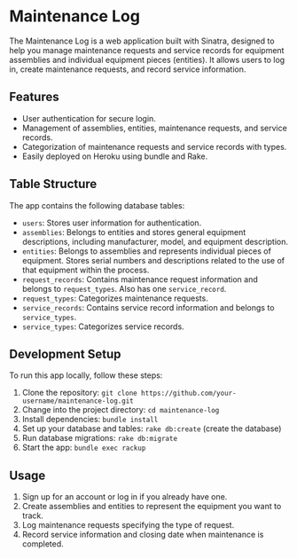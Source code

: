# Maintenance Log

The Maintenance Log is a web application built with Sinatra, designed to help you manage maintenance requests and service records for equipment assemblies and individual equipment pieces (entities). It allows users to log in, create maintenance requests, and record service information.

## Features

- User authentication for secure login.
- Management of assemblies, entities, maintenance requests, and service records.
- Categorization of maintenance requests and service records with types.
- Easily deployed on Heroku using bundle and Rake.

## Table Structure

The app contains the following database tables:

- `users`: Stores user information for authentication.
- `assemblies`: Belongs to entities and stores general equipment descriptions, including manufacturer, model, and equipment description.
- `entities`: Belongs to assemblies and represents individual pieces of equipment. Stores serial numbers and descriptions related to the use of that equipment within the process.
- `request_records`: Contains maintenance request information and belongs to `request_types`. Also has one `service_record`.
- `request_types`: Categorizes maintenance requests.
- `service_records`: Contains service record information and belongs to `service_types`.
- `service_types`: Categorizes service records.

## Development Setup

To run this app locally, follow these steps:

1. Clone the repository: `git clone https://github.com/your-username/maintenance-log.git`
2. Change into the project directory: `cd maintenance-log`
3. Install dependencies: `bundle install`
4. Set up your database and tables: `rake db:create` (create the database)
5. Run database migrations: `rake db:migrate`
6. Start the app: `bundle exec rackup`

## Usage

1. Sign up for an account or log in if you already have one.
2. Create assemblies and entities to represent the equipment you want to track.
3. Log maintenance requests specifying the type of request.
4. Record service information and closing date when maintenance is completed.

